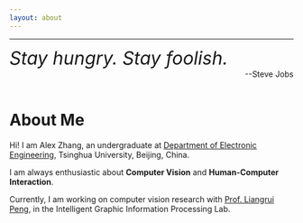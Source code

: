 ```yaml
---
layout: about 
---
```


***

<div align="left"><font size="6"><i>Stay hungry. Stay foolish.</i></font> </div>

<div align="right">
  --Steve Jobs
</div>
<br/>

# About Me
Hi! I am Alex Zhang, an undergraduate at [Department of Electronic Engineering](https://www.ee.tsinghua.edu.cn/en/), Tsinghua University, Beijing, China.

I am always enthusiastic about **Computer Vision** and **Human-Computer Interaction**.

Currently, I am working on computer vision research with [Prof. Liangrui Peng](https://www.ee.tsinghua.edu.cn/en/info/1065/1284.htm), in the Intelligent Graphic Information Processing Lab.
